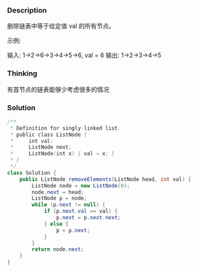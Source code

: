### Description

删除链表中等于给定值 val 的所有节点。

示例:

输入: 1->2->6->3->4->5->6, val = 6
输出: 1->2->3->4->5


### Thinking

有首节点的链表能够少考虑很多的情况

### Solution

```java
/**
 * Definition for singly-linked list.
 * public class ListNode {
 *     int val;
 *     ListNode next;
 *     ListNode(int x) { val = x; }
 * }
 */
class Solution {
    public ListNode removeElements(ListNode head, int val) {
        ListNode node = new ListNode(0);
        node.next = head;
        ListNode p = node;
        while (p.next != null) {
            if (p.next.val == val) {
                p.next = p.next.next;
            } else {
                p = p.next;    
            }
        }
        return node.next;
    }
}
```

